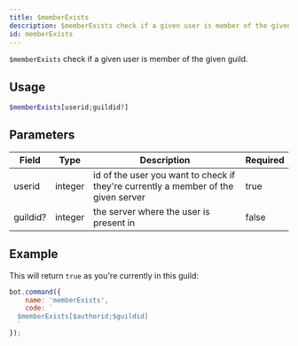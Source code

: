 ```yaml
---
title: $memberExists
description: $memberExists check if a given user is member of the given guild.
id: memberExists
---
```


`$memberExists` check if a given user is member of the given guild.

## Usage

```php
$memberExists[userid;guildid?]
```

## Parameters

| Field    | Type    | Description                                                                        | Required |
|----------|---------|------------------------------------------------------------------------------------|----------|
| userid   | integer | id of the user you want to check if they're currently a member of the given server | true     |
| guildid? | integer | the server where the user is present in                                            | false    |

## Example

This will return `true` as you're currently in this guild:

```javascript
bot.command({
    name: 'memberExists',
    code: `
  $memberExists[$authorid;$guildid]
  `
});
```
